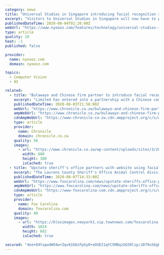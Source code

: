 ```yaml
---
category: news
title: "Universal Studios in Singapore introducing facial recognition scanners"
excerpt: "Visitors to Universal Studios in Singapore will now have to pass through facial recognition scanners to enter the park, in the city-state’s latest foray with a technology that has stoked privacy concerns."
publishedDateTime: 2020-08-04T01:26:00Z
webUrl: "https://www.nyoooz.com/features/technology/universal-studios-in-singapore-introducing-facial-recognition-scanners.html/4242/"
type: article
quality: 19
heat: -1
published: false

provider:
  name: nyoooz.com
  domain: nyoooz.com

topics:
  - Computer Vision
  - AI

related:
  - title: "Bulawayo and Chinese firm partner to introduce facial recognition scan system"
    excerpt: "Limited has entered into a partnership with a Chinese company, Clou Global Technology, to solely distribute the latter’s facial recognition system integrated with temperature scan. The innovative Chinese-made product is already being sold in China,"
    publishedDateTime: 2020-08-03T21:58:00Z
    webUrl: "https://www.chronicle.co.zw/bulawayo-and-chinese-firm-partner-to-introduce-facial-recognition-scan-system/"
    ampWebUrl: "https://www.chronicle.co.zw/bulawayo-and-chinese-firm-partner-to-introduce-facial-recognition-scan-system/amp/"
    cdnAmpWebUrl: "https://www-chronicle-co-zw.cdn.ampproject.org/c/s/www.chronicle.co.zw/bulawayo-and-chinese-firm-partner-to-introduce-facial-recognition-scan-system/amp/"
    type: article
    provider:
      name: Chronicle
      domain: chronicle.co.zw
    quality: 56
    images:
      - url: "https://www.chronicle.co.zw/wp-content/uploads/sites/3/2020/08/Mr-Witker-Tholana-680x380.jpg"
        width: 680
        height: 380
        isCached: true
  - title: "Upstate sheriff's office partners with website using facial recognition software to reunite pets with owners"
    excerpt: "The Laurens County Sheriff's Office Animal Control division has partnered with FindingRover.com in the hopes lost pets can be reunited with their owners."
    publishedDateTime: 2020-08-07T14:33:00Z
    webUrl: "https://www.foxcarolina.com/news/upstate-sheriffs-office-partners-with-website-using-facial-recognition-software-to-reunite-pets-with-owners/article_8ce73b0e-d8b9-11ea-9c64-a31a217727f2.html"
    ampWebUrl: "https://www.foxcarolina.com/news/upstate-sheriffs-office-partners-with-website-using-facial-recognition-software-to-reunite-pets-with-owners/article_8ce73b0e-d8b9-11ea-9c64-a31a217727f2.amp.html"
    cdnAmpWebUrl: "https://www-foxcarolina-com.cdn.ampproject.org/c/s/www.foxcarolina.com/news/upstate-sheriffs-office-partners-with-website-using-facial-recognition-software-to-reunite-pets-with-owners/article_8ce73b0e-d8b9-11ea-9c64-a31a217727f2.amp.html"
    type: article
    provider:
      name: Fox Carolina
      domain: foxcarolina.com
    quality: 40
    images:
      - url: "https://bloximages.newyork1.vip.townnews.com/foxcarolina.com/content/tncms/assets/v3/editorial/f/32/f325b21c-6016-528f-9295-799d7a6c34ec/5dc44e5648998.image.jpg?resize=1024%2C682"
        width: 1024
        height: 682
        isCached: true

secured: "4eo+O4txpw4W94w+Zqv61b8zFpGy0+a9XE21qYC5MBqzUQ30lzp/zD79uS6gBsz8teE66x46RxoWZXfVZUv8/dcQMH8MgSnhOamtwnnckVAlOM09aZwbx4euGp485RD/LIv7fu93aHrx+D3ilZ1XosBWS11SsNEPa3C4GJBozCLsQOdA03B7BAz2gMlAzSNQ6kQ8BvliaPT4phIDZkkvMQnCjP/2ribaCSYIwYuBaSkXEdllc8yUBU6cQH5bDOTkfRC8sKDG8gjMOsIXMt8wSKVdAsgDzIq1RuYJ1tIAKAjdJ3E+vcxuXvvniQz3jwDum3rNZsl5RF2PIIrRujAg5g==;BC2/dfy0OGmyABTS5p+Sag=="
---
```


